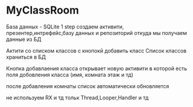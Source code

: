 # MyClassRoom 
База данных - SQLite
1 step 
создаем активити, презентер,интрефейс,базу данных и репозиторий откуда мы получаем данные из БД

Актити со списком классов с кнопокй добавить класс
Список классов храниться в БД 

Кнопка добавлаения класса открывает новую активити в которой есть поля добовления класса (имя, комната этаж и тд)

после добавления комнаты список автоматически обновляется

не используем RX и тд
тольк Thread,Looper,Handler и тд
